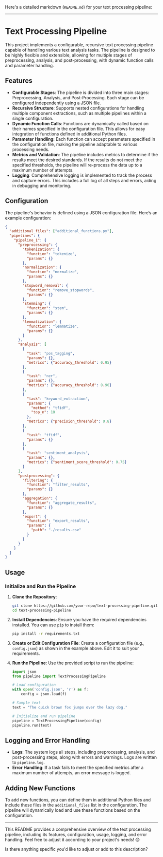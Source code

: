 Here's a detailed markdown (`README.md`) for your text processing pipeline:

---

# Text Processing Pipeline

This project implements a configurable, recursive text processing pipeline capable of handling various text analysis tasks. The pipeline is designed to be highly flexible and extensible, allowing for multiple stages of preprocessing, analysis, and post-processing, with dynamic function calls and parameter handling.

## Features

- **Configurable Stages**: The pipeline is divided into three main stages: Preprocessing, Analysis, and Post-Processing. Each stage can be configured independently using a JSON file.
- **Recursive Structure**: Supports nested configurations for handling multiple component extractions, such as multiple pipelines within a single configuration.
- **Dynamic Function Calls**: Functions are dynamically called based on their names specified in the configuration file. This allows for easy integration of functions defined in additional Python files.
- **Parameter Handling**: Each function can accept parameters specified in the configuration file, making the pipeline adaptable to various processing needs.
- **Metrics and Validation**: The pipeline includes metrics to determine if the results meet the desired standards. If the results do not meet the specified thresholds, the pipeline will re-process the data up to a maximum number of attempts.
- **Logging**: Comprehensive logging is implemented to track the process and capture errors. This includes a full log of all steps and errors, aiding in debugging and monitoring.

## Configuration

The pipeline's behavior is defined using a JSON configuration file. Here’s an example configuration:

```json
{
  "additional_files": ["additional_functions.py"],
  "pipelines": {
    "pipeline_1": {
      "preprocessing": {
        "tokenization": {
          "function": "tokenize",
          "params": {}
        },
        "normalization": {
          "function": "normalize",
          "params": {}
        },
        "stopword_removal": {
          "function": "remove_stopwords",
          "params": {}
        },
        "stemming": {
          "function": "stem",
          "params": {}
        },
        "lemmatization": {
          "function": "lemmatize",
          "params": {}
        }
      },
      "analysis": [
        {
          "task": "pos_tagging",
          "params": {},
          "metrics": {"accuracy_threshold": 0.95}
        },
        {
          "task": "ner",
          "params": {},
          "metrics": {"accuracy_threshold": 0.90}
        },
        {
          "task": "keyword_extraction",
          "params": {
            "method": "tfidf",
            "top_n": 10
          },
          "metrics": {"precision_threshold": 0.8}
        },
        {
          "task": "tfidf",
          "params": {}
        },
        {
          "task": "sentiment_analysis",
          "params": {},
          "metrics": {"sentiment_score_threshold": 0.75}
        }
      ],
      "postprocessing": {
        "filtering": {
          "function": "filter_results",
          "params": {}
        },
        "aggregation": {
          "function": "aggregate_results",
          "params": {}
        },
        "export": {
          "function": "export_results",
          "params": {
            "path": "./results.csv"
          }
        }
      }
    }
  }
}
```

## Usage

### Initialize and Run the Pipeline

1. **Clone the Repository**:
   ```bash
   git clone https://github.com/your-repo/text-processing-pipeline.git
   cd text-processing-pipeline
   ```

2. **Install Dependencies**:
   Ensure you have the required dependencies installed. You can use `pip` to install them:
   ```bash
   pip install -r requirements.txt
   ```

3. **Create or Edit Configuration File**:
   Create a configuration file (e.g., `config.json`) as shown in the example above. Edit it to suit your requirements.

4. **Run the Pipeline**:
   Use the provided script to run the pipeline:
   ```python
   import json
   from pipeline import TextProcessingPipeline

   # Load configuration
   with open('config.json', 'r') as f:
       config = json.load(f)

   # Sample text
   text = "The quick brown fox jumps over the lazy dog."

   # Initialize and run pipeline
   pipeline = TextProcessingPipeline(config)
   pipeline.run(text)
   ```

## Logging and Error Handling

- **Logs**: The system logs all steps, including preprocessing, analysis, and post-processing steps, along with errors and warnings. Logs are written to `pipeline.log`.
- **Error Handling**: If a task fails to meet the specified metrics after a maximum number of attempts, an error message is logged.

## Adding New Functions

To add new functions, you can define them in additional Python files and include these files in the `additional_files` list in the configuration. The pipeline will dynamically load and use these functions based on the configuration.

---

This README provides a comprehensive overview of the text processing pipeline, including its features, configuration, usage, logging, and error handling. Feel free to adjust it according to your project's needs! 😊

Is there anything specific you'd like to adjust or add to this description?
